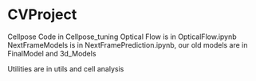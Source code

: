 # CVProject

Cellpose Code in Cellpose_tuning
Optical Flow is in OpticalFlow.ipynb
NextFrameModels is in NextFramePrediction.ipynb, our old models are in FinalModel and 3d_Models

Utilities are in utils and cell analysis 

